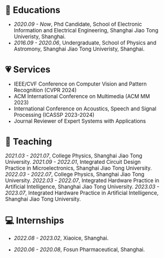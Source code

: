 # 📖 Educations

<div class='paper-box-text' style="font-size: larger;" markdown="1">

- *2020.09 - Now*, Phd Candidate, School of Electronic Information and Electrical Engineering, Shanghai Jiao Tong Univeristy, Shanghai.
- *2016.09 - 2020.06*, Undergraduate, School of Physics and Astromony, Shanghai Jiao Tong Univeristy, Shanghai.

</div>

# 💗 Services

<div class='paper-box-text' style="font-size: larger;" markdown="1">

- IEEE/CVF Conference on Computer Vision and Pattern Recognition (CVPR 2024)
- ACM International Conference on Multimedia (ACM MM 2023)
- International Conference on Acoustics, Speech and Signal Processing (ICASSP 2023-2024)
- Journal Reviewer of Expert Systems with Applications

</div>


# 💬 Teaching

<div class='paper-box-text' style="font-size: larger;" markdown="1">


*2021.03 - 2021.07*, College Physics, Shanghai Jiao Tong University.
*2021.09 - 2022.01*, Integrated Circuit Design Practice in Microelectronics, Shanghai Jiao Tong University.
*2022.03 - 2022.07*, College Physics, Shanghai Jiao Tong University.
*2022.03 - 2022.07*, Integrated Hardware Practice in Artificial Intelligence, Shanghai Jiao Tong University.
*2023.03 - 2023.07*, Integrated Hardware Practice in Artificial Intelligence, Shanghai Jiao Tong University.

</div>

# 💻 Internships

<div class='paper-box-text' style="font-size: larger;" markdown="1">

- *2022.08 - 2023.02*, Xiaoice, Shanghai.

- *2020.06 - 2020.08*, Fosun Pharmaceutical, Shanghai.


</div>


